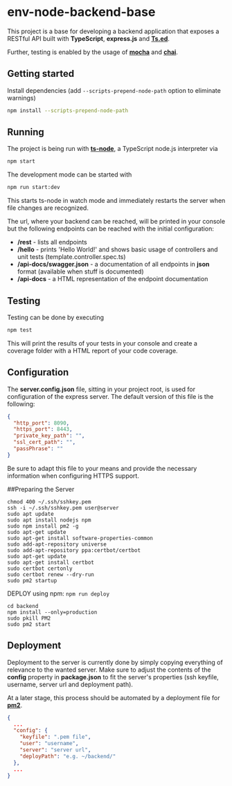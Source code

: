 # env-node-backend-base

This project is a base for developing a backend application that exposes a RESTful API built with **TypeScript**, **express.js** and **[Ts.ed](http://tsed.io/)**.

Further, testing is enabled by the usage of **[mocha](https://mochajs.org/)** and **[chai](https://chaijs.com/)**.

## Getting started

Install dependencies (add `--scripts-prepend-node-path` option to eliminate warnings)

```sh
npm install --scripts-prepend-node-path
```

## Running

The project is being run with **[ts-node](https://www.npmjs.com/package/ts-node)**, a TypeScript node.js interpreter via

```sh
npm start
```

The development mode can be started with

```sh
npm run start:dev
```

This starts ts-node in watch mode and immediately restarts the server when file changes are recognized.

The url, where your backend can be reached, will be printed in your console but the following endpoints can be reached
with the initial configuration:

- **<url>/rest** - lists all endpoints
- **<url>/hello** - prints 'Hello World!' and shows basic usage of controllers and unit tests (template.controller.spec.ts)
- **<url>/api-docs/swagger.json** - a documentation of all endpoints in **json** format (available when stuff is documented)
- **<url>/api-docs** - a HTML representation of the endpoint documentation

## Testing

Testing can be done by executing

```sh
npm test
```

This will print the results of your tests in your console and create a coverage folder with a HTML report of your code
coverage.

## Configuration

The **server.config.json** file, sitting in your project root, is used for configuration of the express server.
The default version of this file is the following:

```json
{
  "http_port": 8090,
  "https_port": 8443,
  "private_key_path": "",
  "ssl_cert_path": "",
  "passPhrase": ""
}
```

Be sure to adapt this file to your means and provide the necessary information when configuring HTTPS support.

##Preparing the Server
```
chmod 400 ~/.ssh/sshkey.pem
ssh -i ~/.ssh/sshkey.pem user@server
sudo apt update
sudo apt install nodejs npm
sudo npm install pm2 -g
sudo apt-get update
sudo apt-get install software-properties-common
sudo add-apt-repository universe
sudo add-apt-repository ppa:certbot/certbot
sudo apt-get update
sudo apt-get install certbot
sudo certbot certonly
sudo certbot renew --dry-run
sudo pm2 startup
```

DEPLOY using npm:  ```npm run deploy```

```
cd backend
npm install --only=production
sudo pkill PM2
sudo pm2 start
```

## Deployment

Deployment to the server is currently done by simply copying everything of relevance to the wanted server.
Make sure to adjust the contents of the **config** property in **package.json** to fit the server's properties
(ssh keyfile, username, server url and deployment path).

At a later stage, this process should be automated by a deployment file for **[pm2](https://pm2.io/runtime/)**.

```json
{
  ...
  "config": {
    "keyfile": ".pem file",
    "user": "username",
    "server": "server url",
    "deployPath": "e.g. ~/backend/"
  },
  ...
}
```
